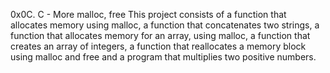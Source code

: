 0x0C. C - More malloc, free
This project consists of  a function that allocates memory using malloc, a function that concatenates two strings, a function that allocates memory for an array, using malloc, a function that creates an array of integers,  a function that reallocates a memory block using malloc and free and a program that multiplies two positive numbers.
